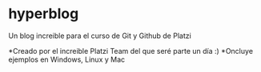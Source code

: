 # hyperblog
Un blog increible para el curso de Git y Github de Platzi

*Creado por el increible Platzi Team del que seré parte un día :)
*Oncluye ejemplos en Windows, Linux y Mac